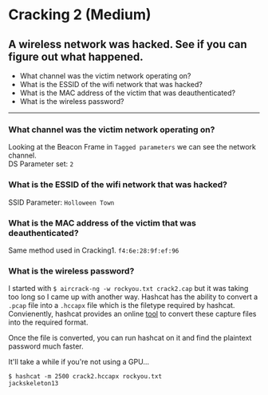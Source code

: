 # Cracking 2 (Medium)
## A wireless network was hacked. See if you can figure out what happened.

-	What channel was the victim network operating on?
-	What is the ESSID of the wifi network that was hacked?
-	What is the MAC address of the victim that was deauthenticated?
-	What is the wireless password?

---

###	What channel was the victim network operating on?
Looking at the Beacon Frame in `Tagged parameters` we can see the network channel. <br>
DS Parameter set: `2`
###	What is the ESSID of the wifi network that was hacked?
SSID Parameter: `Holloween Town`
###	What is the MAC address of the victim that was deauthenticated?
Same method used in Cracking1.
`f4:6e:28:9f:ef:96`
###	What is the wireless password?
I started with `$ aircrack-ng -w rockyou.txt crack2.cap` but it was taking too long so I came up with another way. Hashcat has the ability to convert a `.pcap` file into a `.hccapx` file which is the filetype required by hashcat. Convienently, hashcat provides an online [tool](https://hashcat.net/cap2hccapx/) to convert these capture files into the required format.

Once the file is converted, you can run hashcat on it and find the plaintext password much faster.

It'll take a while if you're not using a GPU... <br>
```
$ hashcat -m 2500 crack2.hccapx rockyou.txt
jackskeleton13
```

